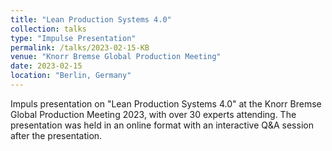 ```yaml
---
title: "Lean Production Systems 4.0"
collection: talks
type: "Impulse Presentation"
permalink: /talks/2023-02-15-KB
venue: "Knorr Bremse Global Production Meeting"
date: 2023-02-15
location: "Berlin, Germany"
---
```


Impuls presentation on "Lean Production Systems 4.0" at the Knorr Bremse Global Production Meeting 2023, with over 30 experts attending. The presentation was held in an online format with an interactive Q&A session after the presentation.
